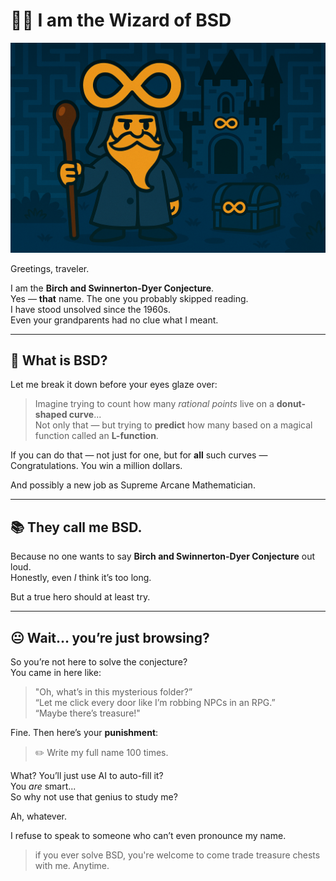 # 🧙‍♂️ I am the Wizard of BSD

![BSD Wizard](./BSD_wizard.png)

Greetings, traveler.

I am the **Birch and Swinnerton-Dyer Conjecture**.  
Yes — **that** name. The one you probably skipped reading.  
I have stood unsolved since the 1960s.  
Even your grandparents had no clue what I meant.

---

## 📜 What is BSD?

Let me break it down before your eyes glaze over:

> Imagine trying to count how many *rational points* live on a **donut-shaped curve**...  
> Not only that — but trying to **predict** how many based on a magical function called an **L-function**.

If you can do that — not just for one, but for **all** such curves —  
Congratulations. You win a million dollars.

And possibly a new job as Supreme Arcane Mathematician.

---

## 📚 They call me BSD.

Because no one wants to say **Birch and Swinnerton-Dyer Conjecture** out loud.  
Honestly, even *I* think it’s too long.

But a true hero should at least try.

---

## 😐 Wait… you’re just browsing?

So you’re not here to solve the conjecture?  
You came in here like:

> "Oh, what’s in this mysterious folder?”  
> “Let me click every door like I’m robbing NPCs in an RPG.”  
> “Maybe there’s treasure!"

Fine. Then here’s your **punishment**:

> ✏️ Write my full name 100 times.

What? You’ll just use AI to auto-fill it?  
You *are* smart...  
So why not use that genius to study me?

Ah, whatever.

I refuse to speak to someone who can’t even pronounce my name.

>  if you ever solve BSD, you're welcome to come trade treasure chests with me. Anytime.
